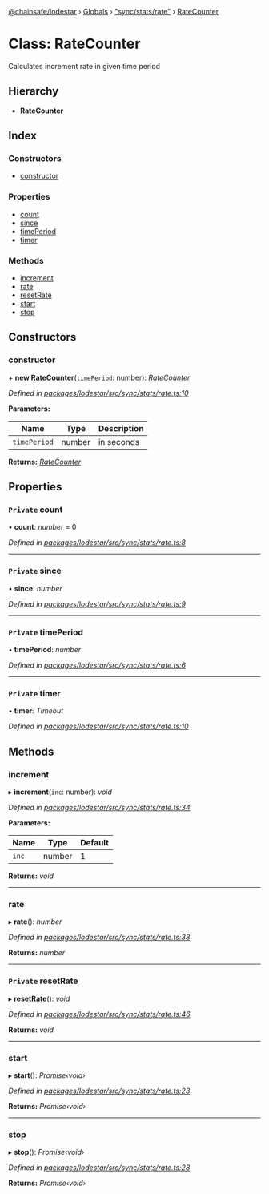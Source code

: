 [@chainsafe/lodestar](../README.md) › [Globals](../globals.md) › ["sync/stats/rate"](../modules/_sync_stats_rate_.md) › [RateCounter](_sync_stats_rate_.ratecounter.md)

# Class: RateCounter

Calculates increment rate in given time period

## Hierarchy

* **RateCounter**

## Index

### Constructors

* [constructor](_sync_stats_rate_.ratecounter.md#constructor)

### Properties

* [count](_sync_stats_rate_.ratecounter.md#private-count)
* [since](_sync_stats_rate_.ratecounter.md#private-since)
* [timePeriod](_sync_stats_rate_.ratecounter.md#private-timeperiod)
* [timer](_sync_stats_rate_.ratecounter.md#private-timer)

### Methods

* [increment](_sync_stats_rate_.ratecounter.md#increment)
* [rate](_sync_stats_rate_.ratecounter.md#rate)
* [resetRate](_sync_stats_rate_.ratecounter.md#private-resetrate)
* [start](_sync_stats_rate_.ratecounter.md#start)
* [stop](_sync_stats_rate_.ratecounter.md#stop)

## Constructors

###  constructor

\+ **new RateCounter**(`timePeriod`: number): *[RateCounter](_sync_stats_rate_.ratecounter.md)*

*Defined in [packages/lodestar/src/sync/stats/rate.ts:10](https://github.com/ChainSafe/lodestar/blob/2bf6badbe/packages/lodestar/src/sync/stats/rate.ts#L10)*

**Parameters:**

Name | Type | Description |
------ | ------ | ------ |
`timePeriod` | number | in seconds  |

**Returns:** *[RateCounter](_sync_stats_rate_.ratecounter.md)*

## Properties

### `Private` count

• **count**: *number* = 0

*Defined in [packages/lodestar/src/sync/stats/rate.ts:8](https://github.com/ChainSafe/lodestar/blob/2bf6badbe/packages/lodestar/src/sync/stats/rate.ts#L8)*

___

### `Private` since

• **since**: *number*

*Defined in [packages/lodestar/src/sync/stats/rate.ts:9](https://github.com/ChainSafe/lodestar/blob/2bf6badbe/packages/lodestar/src/sync/stats/rate.ts#L9)*

___

### `Private` timePeriod

• **timePeriod**: *number*

*Defined in [packages/lodestar/src/sync/stats/rate.ts:6](https://github.com/ChainSafe/lodestar/blob/2bf6badbe/packages/lodestar/src/sync/stats/rate.ts#L6)*

___

### `Private` timer

• **timer**: *Timeout*

*Defined in [packages/lodestar/src/sync/stats/rate.ts:10](https://github.com/ChainSafe/lodestar/blob/2bf6badbe/packages/lodestar/src/sync/stats/rate.ts#L10)*

## Methods

###  increment

▸ **increment**(`inc`: number): *void*

*Defined in [packages/lodestar/src/sync/stats/rate.ts:34](https://github.com/ChainSafe/lodestar/blob/2bf6badbe/packages/lodestar/src/sync/stats/rate.ts#L34)*

**Parameters:**

Name | Type | Default |
------ | ------ | ------ |
`inc` | number | 1 |

**Returns:** *void*

___

###  rate

▸ **rate**(): *number*

*Defined in [packages/lodestar/src/sync/stats/rate.ts:38](https://github.com/ChainSafe/lodestar/blob/2bf6badbe/packages/lodestar/src/sync/stats/rate.ts#L38)*

**Returns:** *number*

___

### `Private` resetRate

▸ **resetRate**(): *void*

*Defined in [packages/lodestar/src/sync/stats/rate.ts:46](https://github.com/ChainSafe/lodestar/blob/2bf6badbe/packages/lodestar/src/sync/stats/rate.ts#L46)*

**Returns:** *void*

___

###  start

▸ **start**(): *Promise‹void›*

*Defined in [packages/lodestar/src/sync/stats/rate.ts:23](https://github.com/ChainSafe/lodestar/blob/2bf6badbe/packages/lodestar/src/sync/stats/rate.ts#L23)*

**Returns:** *Promise‹void›*

___

###  stop

▸ **stop**(): *Promise‹void›*

*Defined in [packages/lodestar/src/sync/stats/rate.ts:28](https://github.com/ChainSafe/lodestar/blob/2bf6badbe/packages/lodestar/src/sync/stats/rate.ts#L28)*

**Returns:** *Promise‹void›*
